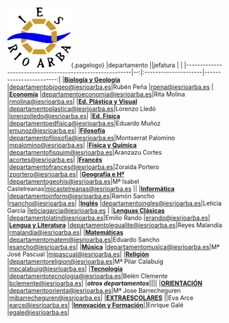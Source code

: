 <!-- TITLE: Departamentos -->
<!-- SUBTITLE: La Didáctica y los profesores se agrupan en Departamentos -->
![Logo](/uploads/logo.png "Logo"){.pagelogo}
|departamento                                               ||jefatura							 | |
|----------------------------------------------------------|--:|:---------------------|------------------------:|
|**[Biología y Geología](/departamento/biologia-geologia)** |departamentobiogeo@iesrioarba.es|Rubén Peña	           |rpena@iesrioarba.es  |
|**[Economía](/departamento/economia)**                     |departamentoeconomia@iesrioarba.es|Rita Molina	         |rmolina@iesrioarba.es|
|**[Ed. Plástica y Visual](/departamento/plastica)**        |departamentoplastica@iesrioarba.es|Lorenzo Lledó	       |lorenzolledo@iesrioarba.es|
|**[Ed. Física](/departamento/educacion-fisica)**           |departamentoedfisica@iesrioarba.es|Eduardo Muñoz         |emunoz@iesrioarba.es|
|**[Filosofía](/departamento/filosofia)**                   |departamentofilosofia@iesrioarba.es|Montserrat Palomino	 |mpalomino@iesrioarba.es|
|**[Física y Química](/departamento/fisica-quimica)**       |departamentofisquim@iesrioarba.es|Aranzazu Cortes       |acortes@iesrioarba.es|
|**[Francés](/departamento/frances)**                       |departamentofrances@iesrioarba.es|Zoraida Portero	     |zportero@iesrioarba.es|
|**[Geografía e Hª](/departamento/geografia-e-historia)**   |departamentogeohis@iesrioarba.es|Mª Isabel Castelreanas|micastelreanas@iesrioarba.es                   ||
|**[Informática](/departamento/informatica)**               |departamentoinform@iesrioarba.es|Ramón Sancho	         |rsancho@iesrioarba.es|
|**[Inglés](/departamento/ingles)**                         |departamentoingles@iesrioarba.es|Leticia Garcia	       |leticiagarcia@iesrioarba.es                                |
|**[Lenguas Clásicas](/departamento/clasicas)**             |departamentolatin@iesrioarba.es|Emilio Rando	         |erando@iesrioarba.es|
|**[Lengua y Literatura](/departamento/lengua-literatura)** |departamentolegualite@iesrioarba.es|Reyes Malandía	       |rmalandia@iesrioarba.es|
|**[Matemáticas](/departamento/matematicas)**               |departamentomatem@iesrioarba.es|Eduardo Sancho	       |esancho@iesrioarba.es|
|**[Música](/departamento/musica)**                         |departamentomusica@iesrioarba.es|Mª José Pascual       |mjpascual@iesrioarba.es|
|**[Religión](/departamento/religion)**                     |departamentoreligion@iesrioarba.es|Mª Pilar Calabuig       |mpcalabuig@iesrioarba.es|
|**[Tecnología](/departamento/tecnologia)**                 |departamentotecnologia@iesrioarba.es|Belén Clemente	       |bclemente@iesrioarba.es|
|_**otros departamentos**_||||
|**[ORIENTACIÓN](/orientacion)**          |departamentoorienta@iesrioarba.es|Mª Jose Barrecheguren |mjbarrecheguren@iesrioarba.es|
|**[EXTRAESCOLARES](/extraescolares)**    ||Eva Arce	            |earce@iesrioarba.es|
|**[Innovación y Formación](/innovacion)**||Enrique Galé	        |egale@iesrioarba.es|
